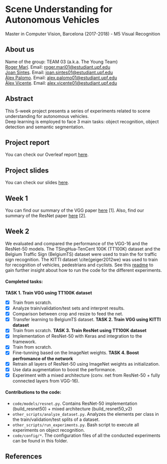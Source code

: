 # Scene Understanding for Autonomous Vehicles
Master in Computer Vision, Barcelona (2017-2018) - M5 Visual Recognition

## About us
Name of the group: TEAM 03 (a.k.a. The Young Team)  
[Roger Marí](https://github.com/rogermm14). Email: roger.mari01@estudiant.upf.edu  
[Joan Sintes](https://github.com/JoSintes8). Email: joan.sintes01@estudiant.upf.edu  
[Àlex Palomo](https://github.com/alexpalomodominguez). Email: alex.palomo01@estudiant.upf.edu  
[Àlex Vicente](https://github.com/AlexVicenteS). Email: alex.vicente01@estudiant.upf.edu  

## Abstract
This 5-week project presents a series of experiments related to scene understanding for autonomous vehicles.   
Deep learning is employed to face 3 main tasks: object recognition, object detection and semantic segmentation.  

## Project report
You can check our Overleaf report [here](https://www.overleaf.com/read/mgdfttmpqkgx).

## Project slides
You can check our slides [here](https://docs.google.com/presentation/d/1Vlk9INjR2pFve4IUYKt027kSwZSVRazxz6rFk_DsciM/edit?usp=sharing).

## Week 1
You can find our summary of the VGG paper [here](https://www.overleaf.com/read/bpwcjjmpnnsy) [1].
Also, find our summary of the ResNet paper [here](https://www.overleaf.com/read/qwdjmppkrpcg) [2].

## Week 2
We evaluated and compared the performance of the VGG-16 and the ResNet-50 models. The TSingHua-TenCent 100K (TT100K) dataset and the Belgium Traffic Sign (BelgiumTS) dataset were used to train the for traffic sign recognition. The KITTI dataset \cite{geiger2012we} was used to train for recognition of vehicles, pedestrians and cyclists. See this [readme](https://github.com/rogermm14/mcv-m5/blob/master/code/README.md) to gain further insight about how to run the code for the different experiments.

#### Completed tasks:
**TASK 1. Train VGG using TT100K dataset**
- [x] Train from scratch.
- [x] Analyze train/validation/test sets and interpret results.
- [x] Comparison between crop and resize to feed the net.
- [x] Transfer learning to BelgiumTS dataset.
**TASK 2. Train VGG using KITTI dataset**
- [x] Train from scratch.
**TASK 3. Train ResNet using TT100K dataset**
- [x] Implementation of ResNet-50 with Keras and integration to the framework.
- [x] Train from scratch.
- [x] Fine-tunning based on the ImageNet weights.
**TASK 4. Boost perfromance of the network**
- [x] Retrain all layers of ResNet-50 using ImageNet weights as initialization.
- [x] Use data augmentation to boost the performance.
- [x] Experiment with a mixed architecture (conv. net from ResNet-50 + fully connected layers from VGG-16).

#### Contributions to the code:
+ `code/models/resnet.py`. Contains ResNet-50 implementation (build_resnet50) + mixed architecture (build_resnet50_v2)
+ `other_scripts/analyze_dataset.py`. Analyzes the elements per class in the train/validation/test splits of a dataset.
+ `other_scripts/run_experiments.py`. Bash script to execute all experiments on object recognition.
+ `code/config/*`. The configuration files of all the conducted experiments can be found in this folder.


## References
